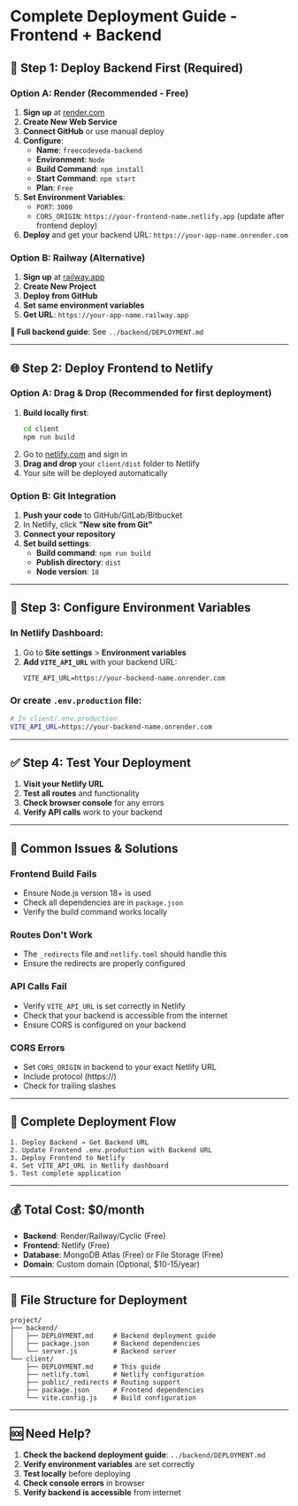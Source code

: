 # Complete Deployment Guide - Frontend + Backend

## 🚀 **Step 1: Deploy Backend First (Required)**

### Option A: Render (Recommended - Free)

1. **Sign up** at [render.com](https://render.com)
2. **Create New Web Service**
3. **Connect GitHub** or use manual deploy
4. **Configure**:
   - **Name**: `freecodeveda-backend`
   - **Environment**: `Node`
   - **Build Command**: `npm install`
   - **Start Command**: `npm start`
   - **Plan**: `Free`
5. **Set Environment Variables**:
   - `PORT`: `3000`
   - `CORS_ORIGIN`: `https://your-frontend-name.netlify.app` (update after frontend deploy)
6. **Deploy** and get your backend URL: `https://your-app-name.onrender.com`

### Option B: Railway (Alternative)

1. **Sign up** at [railway.app](https://railway.app)
2. **Create New Project**
3. **Deploy from GitHub**
4. **Set same environment variables**
5. **Get URL**: `https://your-app-name.railway.app`

**📖 Full backend guide**: See `../backend/DEPLOYMENT.md`

---

## 🌐 **Step 2: Deploy Frontend to Netlify**

### Option A: Drag & Drop (Recommended for first deployment)

1. **Build locally first**:
   ```bash
   cd client
   npm run build
   ```
2. Go to [netlify.com](https://netlify.com) and sign in
3. **Drag and drop** your `client/dist` folder to Netlify
4. Your site will be deployed automatically

### Option B: Git Integration

1. **Push your code** to GitHub/GitLab/Bitbucket
2. In Netlify, click **"New site from Git"**
3. **Connect your repository**
4. **Set build settings**:
   - **Build command**: `npm run build`
   - **Publish directory**: `dist`
   - **Node version**: `18`

---

## 🔧 **Step 3: Configure Environment Variables**

### In Netlify Dashboard:

1. Go to **Site settings** > **Environment variables**
2. **Add `VITE_API_URL`** with your backend URL:
   ```
   VITE_API_URL=https://your-backend-name.onrender.com
   ```

### Or create `.env.production` file:

```bash
# In client/.env.production
VITE_API_URL=https://your-backend-name.onrender.com
```

---

## ✅ **Step 4: Test Your Deployment**

1. **Visit your Netlify URL**
2. **Test all routes** and functionality
3. **Check browser console** for any errors
4. **Verify API calls** work to your backend

---

## 🚨 **Common Issues & Solutions**

### Frontend Build Fails

- Ensure Node.js version 18+ is used
- Check all dependencies are in `package.json`
- Verify the build command works locally

### Routes Don't Work

- The `_redirects` file and `netlify.toml` should handle this
- Ensure the redirects are properly configured

### API Calls Fail

- Verify `VITE_API_URL` is set correctly in Netlify
- Check that your backend is accessible from the internet
- Ensure CORS is configured on your backend

### CORS Errors

- Set `CORS_ORIGIN` in backend to your exact Netlify URL
- Include protocol (https://)
- Check for trailing slashes

---

## 🔗 **Complete Deployment Flow**

```
1. Deploy Backend → Get Backend URL
2. Update Frontend .env.production with Backend URL
3. Deploy Frontend to Netlify
4. Set VITE_API_URL in Netlify dashboard
5. Test complete application
```

---

## 💰 **Total Cost: $0/month**

- **Backend**: Render/Railway/Cyclic (Free)
- **Frontend**: Netlify (Free)
- **Database**: MongoDB Atlas (Free) or File Storage (Free)
- **Domain**: Custom domain (Optional, $10-15/year)

---

## 📁 **File Structure for Deployment**

```
project/
├── backend/
│   ├── DEPLOYMENT.md     # Backend deployment guide
│   ├── package.json      # Backend dependencies
│   └── server.js         # Backend server
└── client/
    ├── DEPLOYMENT.md     # This guide
    ├── netlify.toml      # Netlify configuration
    ├── public/_redirects # Routing support
    ├── package.json      # Frontend dependencies
    └── vite.config.js    # Build configuration
```

---

## 🆘 **Need Help?**

1. **Check the backend deployment guide**: `../backend/DEPLOYMENT.md`
2. **Verify environment variables** are set correctly
3. **Test locally** before deploying
4. **Check console errors** in browser
5. **Verify backend is accessible** from internet
